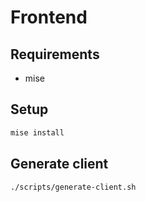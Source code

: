# Frontend

## Requirements

- mise

## Setup

```sh
mise install
```

## Generate client

```sh
./scripts/generate-client.sh
```

